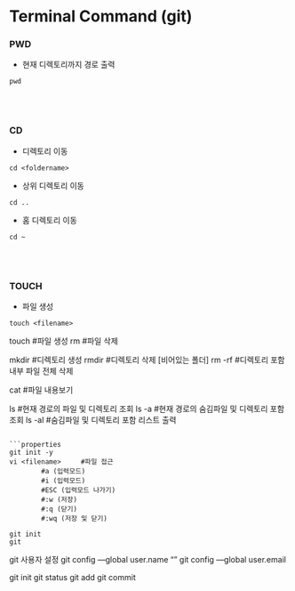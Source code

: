# Terminal Command (git)

### PWD

- 현재 디렉토리까지 경로 출력

```properties
pwd
```

<br><br>

### CD

- 디렉토리 이동

```properties
cd <foldername>
```

- 상위 디렉토리 이동

```properties
cd ..
```

- 홈 디렉토리 이동

```properties
cd ~
```

<br><br>

### TOUCH

- 파일 생성

```properties
touch <filename>
```

touch <filename> #파일 생성 rm <filename> #파일 삭제

mkdir <dirname> #디렉토리 생성 rmdir <dirname> #디렉토리 삭제 [비어있는 폴더] rm -rf <dirname> #디렉토리 포함 내부 파일 전체 삭제

cat <filename> #파일 내용보기

ls #현재 경로의 파일 및 디렉토리 조회 ls -a #현재 경로의 숨김파일 및 디렉토리 포함 조회 ls -al #숨김파일 및 디렉토리 포함 리스트 출력

````

```properties
git init -y
vi <filename>     #파일 접근
        #a (입력모드)
        #i (입력모드)
        #ESC (입력모드 나가기)
        #:w (저장)
        #:q (닫기)
        #:wq (저장 및 닫기)

git init
git

````

git 사용자 설정 git config —global user.name “<username>” git config —global user.email <useremail>

git init git status git add git commit
